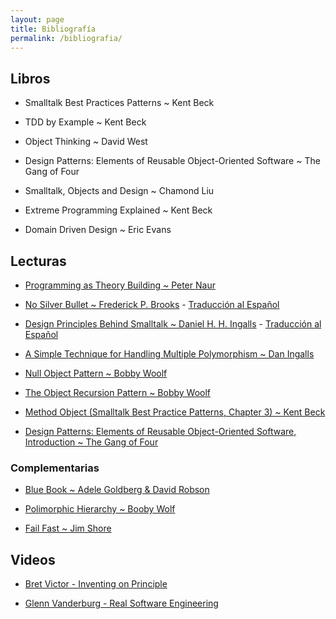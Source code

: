 ```yaml
---
layout: page
title: Bibliografía
permalink: /bibliografia/
---
```


## Libros

- Smalltalk Best Practices Patterns ~ Kent Beck

- TDD by Example ~ Kent Beck

- Object Thinking ~ David West

- Design Patterns: Elements of Reusable Object-Oriented Software ~ The Gang of Four

- Smalltalk, Objects and Design ~ Chamond Liu

- Extreme Programming Explained ~ Kent Beck

- Domain Driven Design ~ Eric Evans

## Lecturas

- [Programming as Theory Building ~ Peter Naur](bibliografia/programming-as-theory-building.pdf)

- [No Silver Bullet ~ Frederick P. Brooks](bibliografia/no-silver-bullet.pdf) - [Traducción al Español](https://gist.github.com/esparta/582e43af7b803e0aaf69)

- [Design Principles Behind Smalltalk ~ Daniel H. H. Ingalls](https://www.cs.virginia.edu/~evans/cs655/readings/smalltalk.html) - [Traducción al Español](https://drive.google.com/file/d/1O6eT8gYyoJQzi09K8nqp22vkR8wfNKWH/view)

- [A Simple Technique for Handling Multiple Polymorphism ~ Dan Ingalls](bibliografia/simple-technique-for-handling-multiple-polymorphism.pdf)

- [Null Object Pattern ~ Bobby Woolf](bibliografia/null-object-pattern.pdf)

- [The Object Recursion Pattern ~ Bobby Woolf](bibliografia/object-recusion-pattern.pdf)

- [Method Object (Smalltalk Best Practice Patterns, Chapter 3) ~ Kent Beck](bibliografia/method-object.pdf)

- [Design Patterns: Elements of Reusable Object-Oriented Software, Introduction ~ The Gang of Four](bibliografia/intro-design-patterns.pdf)

### Complementarias

- [Blue Book ~ Adele Goldberg & David Robson](http://sdmeta.gforge.inria.fr/FreeBooks/BlueBook/Bluebook.pdf)

- [Polimorphic Hierarchy ~ Booby Wolf](bibliografia/polymorphic-hierarchy.pdf)

- [Fail Fast ~ Jim Shore](bibliografia/fail-fast.pdf)

## Videos

- [Bret Victor - Inventing on Principle](https://vimeo.com/36579366)

- [Glenn Vanderburg - Real Software Engineering](https://www.youtube.com/watch?v=NP9AIUT9nos)

